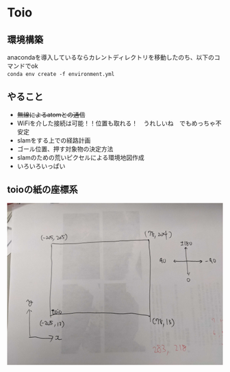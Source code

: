 # Toio

## 環境構築

anacondaを導入しているならカレントディレクトリを移動したのち、以下のコマンドでok  
`conda env create -f environment.yml`

## やること　
- ~~無線によるatomとの通信~~
- WiFiを介した接続は可能！！位置も取れる！　うれしいね　でもめっちゃ不安定
- slamをする上での経路計画
- ゴール位置、押す対象物の決定方法
- slamのための荒いピクセルによる環境地図作成
- いろいろいっぱい

## toioの紙の座標系
![座標](https://github.com/kutaiii/images/blob/main/PXL_20240728_190240290.jpg)
